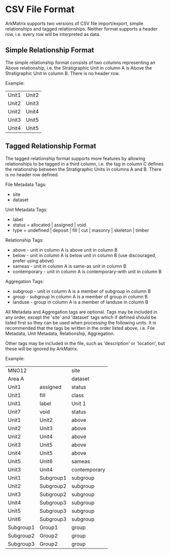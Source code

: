 # CSV File Format

ArkMatrix supports two versions of CSV file import/export, simple relationships and tagged relationships. Neither format supports a header row, i.e. every row will be interpreted as data.

## Simple Relationship Format

The simple relationship format consists of two columns representing an Above relationship, i.e. the Stratigraphic Unit in column A is Above the Stratigraphic Unit in column B. There is no header row.

Example:

|       |       |
|-------|-------|
| Unit1 | Unit2 |
| Unit2 | Unit3 |
| Unit2 | Unit4 |
| Unit3 | Unit5 |
| Unit4 | Unit5 |

## Tagged Relationship Format

The tagged relationship format supports more features by allowing relationships to be tagged in a third column, i.e. the tag in column C defines the relationship between the Stratigraphic Units in columns A and B. There is no header row defined.

File Metadata Tags:
* site
* dataset

Unit Metadata Tags:
* label
* status = allocated | assigned | void
* type = undefined | deposit | fill | cut | masonry | skeleton | timber

Relationship Tags:
* above - unit in column A is above unit in column B
* below - unit in column A is below unit in column B (use discouraged, prefer using above)
* sameas - unit in column A is same-as unit in column B
* contemporary - unit in column A is contemporary-with unit in column B

Aggregation Tags:
* subgroup - unit in column A is a member of subgroup in column B
* group - subgroup in column A is a member of group in column B
* landuse - group in column A is a member of landuse in column B

All Metadata and Aggregation tags are optional. Tags may be included in any order, except the 'site' and 'dataset' tags which if defined should be listed first so they can be used when processing the following units. It is recommended that the tags be written in the order listed above, i.e. File Metadata, Unit Metadata, Relationship, Aggregation.

Other tags may be included in the file, such as 'description' or 'location', but these will be ignored by ArkMatrix.

Example:

|           |           |              |
|-----------|-----------|--------------|
| MNO12     |           | site         |
| Area A    |           | dataset      |
| Unit1     | assigned  | status       |
| Unit1     | fill      | class        |
| Unit1     | label     | Unit 1       |
| Unit7     | void      | status       |
| Unit1     | Unit2     | above        |
| Unit2     | Unit3     | above        |
| Unit2     | Unit4     | above        |
| Unit3     | Unit5     | above        |
| Unit4     | Unit5     | above        |
| Unit5     | Unit6     | sameas       |
| Unit3     | Unit4     | contemporary |
| Unit1     | Subgroup1 | subgroup     |
| Unit2     | Subgroup2 | subgroup     |
| Unit3     | Subgroup2 | subgroup     |
| Unit4     | Subgroup3 | subgroup     |
| Unit5     | Subgroup3 | subgroup     |
| Unit6     | Subgroup3 | subgroup     |
| Subgroup1 | Group1    | group        |
| Subgroup2 | Group2    | group        |
| Subgroup3 | Group2    | group        |
